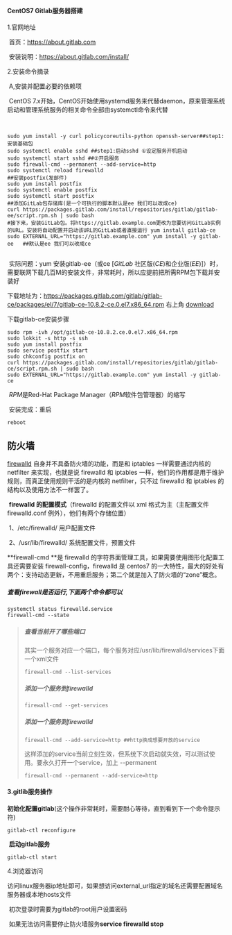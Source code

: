 #### CentOS7 Gitlab服务器搭建

1.官网地址

​	首页：https://about.gitlab.com

​	安装说明：https://about.gitlab.com/install/

2.安装命令摘录

​	A,安装并配置必要的依赖项

​		CentOS 7.x开始，CentOS开始使用systemd服务来代替daemon，原来管理系统启动和管理系统服务的相关命令全部由systemctl命令来代替

​	

```shell
sudo yum install -y curl policycoreutils-python openssh-server##step1:安装基础包
sudo systemctl enable sshd ##step1:启动sshd ①设定服务开机启动
sudo systemctl start sshd ##②开启服务
sudo firewall-cmd --permanent --add-service=http
sudo systemctl reload firewalld
##安装postfix(发邮件)
sudo yum install postfix
sudo systemctl enable postfix
sudo systemctl start postfix
##添加GitLab包存储库(是一个可执行的脚本默认是ee 我们可以改成ce)
curl https://packages.gitlab.com/install/repositories/gitlab/gitlab-ee/script.rpm.sh | sudo bash
#接下来，安装GitLab包。将https://gitlab.example.com更改为您要访问GitLab实例的URL。安装将自动配置并启动该URL的GitLab或者直接运行 yum install gitlab-ce
sudo EXTERNAL_URL="https://gitlab.example.com" yum install -y gitlab-ee   ##默认是ee 我们可以改成ce


```

​	实际问题：yum 安装gitlab-ee（或ce  [*GitLab* 社区版(*CE*)和企业版(*EE*)]）时，需要联网下载几百M的安装文件，非常耗时，所以应提前把所需RPM包下载并安装好

下载地址为：https://packages.gitlab.com/gitlab/gitlab-ce/packages/el/7/gitlab-ce-10.8.2-ce.0.el7.x86_64.rpm   右上角 [download](https://packages.gitlab.com/gitlab/gitlab-ce/packages/el/7/gitlab-ce-10.8.2-ce.0.el7.x86_64.rpm/download.rpm)

下载gitlab-ce安装步骤

```shell
sudo rpm -ivh /opt/gitlab-ce-10.8.2.ce.0.el7.x86_64.rpm
sudo lokkit -s http -s ssh
sudo yum install postfix
sudo service postfix start
sudo chkconfig postfix on
curl https://packages.gitlab.com/install/repositories/gitlab/gitlab-ce/script.rpm.sh | sudo bash
sudo EXTERNAL_URL="https://gitlab.example.com" yum install -y gitlab-ce 
```

​	*RPM*是Red-Hat Package Manager（*RPM*软件包管理器）的缩写



​	安装完成：重启

```
reboot
```



## 防火墙

[firewalld](https://www.itgank.com/archives/3064) 自身并不具备防火墙的功能，而是和 iptables 一样需要通过内核的 netfilter 来实现，也就是说 firewalld 和 iptables 一样，他们的作用都是用于维护规则，而真正使用规则干活的是内核的 netfilter，只不过 firewalld 和 iptables 的结构以及使用方法不一样罢了。

​	**firewalld 的配置模式**（firewalld 的配置文件以 xml 格式为主（主配置文件 firewalld.conf 例外），他们有两个存储位置）

​		1、/etc/firewalld/ 用户配置文件

​		2、/usr/lib/firewalld/ 系统配置文件，预置文件

**firewall-cmd **是 firewalld 的字符界面管理工具，如果需要使用图形化配置工具还需要安装 firewall-config，firewalld 是 centos7 的一大特性，最大的好处有两个：支持动态更新，不用重启服务；第二个就是加入了防火墙的“zone”概念。

##### 查看firewall是否运行,下面两个命令都可以

```shell
systemctl status firewalld.service
firewall-cmd --state
```

>##### 查看当前开了哪些端口 
>
>​	其实一个服务对应一个端口，每个服务对应/usr/lib/firewalld/services下面一个xml文件
>
>```shell
>firewall-cmd --list-services
>```
>
>##### 添加一个服务到firewalld
>
>```shell
>firewall-cmd --get-services
>```
>
>##### 添加一个服务到firewalld
>
>```shell
>firewall-cmd --add-service=http ##http换成想要开放的service
>```
>
>​	这样添加的service当前立刻生效，但系统下次启动就失效，可以测试使用。要永久打开一个service，加上 --permanent
>
>```shell
>firewall-cmd --permanent --add-service=http
>```
>
>

#### 3.gitlib服务操作

​	**初始化配置gitlab**(这个操作非常耗时，需要耐心等待，直到看到下一个命令提示符)

```shell
gitlab-ctl reconfigure
```

​	**启动gitlab服务**

```shell
gitlab-ctl start
```

4.浏览器访问

​	访问linux服务器ip地址即可，如果想访问external_url指定的域名还需要配置域名服务器或本地hosts文件

​	初次登录时需要为gitlab的root用户设置密码

​	如果无法访问需要停止防火墙服务**service firewalld stop**

​	